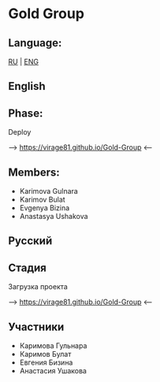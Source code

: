 # Gold Group

## Language:

[RU](#Русский) | [ENG](#English)

## English

## Phase:

Deploy

--> https://virage81.github.io/Gold-Group <--

## Members:

- Karimova Gulnara
- Karimov Bulat
- Evgenya Bizina
- Anastasya Ushakova

## Русский

## Стадия

Загрузка проекта

--> https://virage81.github.io/Gold-Group <--

## Участники

- Каримова Гульнара
- Каримов Булат
- Евгения Бизина
- Анастасия Ушакова
